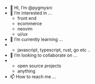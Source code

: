 - 👋 Hi, I’m @pygmysrc
- 👀 I’m interested in ...
     - front end
     - ecommerce
     - neovim
     - ui/ux
- 🌱 I’m currently learning ...
-    - javascript, typescript, rust, go etc ..
- 💞️ I’m looking to collaborate on ...
-    - open source projects
     - anything
- 📫 How to reach me ...

<!---
pygmysrc/pygmysrc is a ✨ special ✨ repository because its `README.md` (this file) appears on your GitHub profile.
You can click the Preview link to take a look at your changes.
--->
